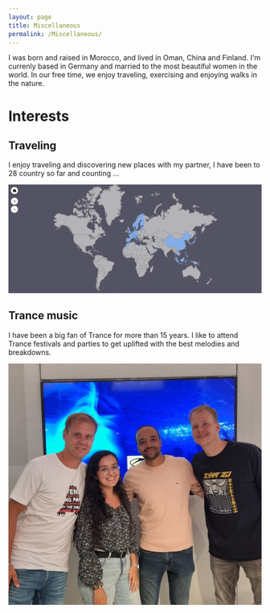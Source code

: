 ```yaml
---
layout: page
title: Miscellaneous
permalink: /Miscellaneous/
---
```



I was born and raised in Morocco, and lived in Oman, China and Finland. I'm currenly based in Germany and married to the most beautiful women in the world. In our free time, we enjoy traveling, exercising and enjoying walks in the nature.


# Interests 

## Traveling 

I enjoy traveling and discovering new places with my partner, I have been to 28 country so far and counting ...

![png](/img/misc/map.png)


## Trance music

I have been a big fan of Trance for more than 15 years. I like to attend Trance festivals and parties to get uplifted with the best melodies and breakdowns.

![png](/img/misc/asot.jpg)